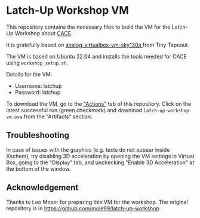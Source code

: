 # Latch-Up Workshop VM

This repository contains the necessary files to build the VM for the Latch-Up Workshop about [CACE](https://github.com/efabless/cace).

It is gratefully based on [analog-virtualbox-vm-sky130a ](https://github.com/TinyTapeout/analog-virtualbox-vm-sky130a) from Tiny Tapeout.

The VM is based on Ubuntu 22.04 and installs the tools needed for CACE using `workshop_setup.sh`.

Details for the VM:

- Username: latchup
- Password: latchup

To download the VM, go to the ["Actions"](https://github.com/mole99/latch-up-workshop-vm/actions) tab of this repository. Click on the latest successful run (green checkmark) and download 
`latch-up-workshop-vm.ova` from the "Artifacts" section.

## Troubleshooting

In case of issues with the graphics (e.g. texts do not appear inside Xschem), try disabling 3D acceleration by opening the VM settings in Virtual Box, going to the "Display" tab, and unchecking "Enable 3D Acceleration" at the bottom of the window.

## Acknowledgement

Thanks to Leo Moser for preparing this VM for the workshop.  The original repository is in https://github.com/mole99/latch-up-workshop

